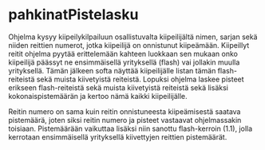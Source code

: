 # pahkinatPistelasku
Ohjelma kysyy kiipeilykilpailuun osallistuvalta kiipeilijältä nimen, sarjan sekä niiden reittien numerot, jotka kiipeilijä on onnistunut kiipeämään. 
Kiipeillyt reitit ohjelma pyytää erittelemään kahteen luokkaan sen mukaan onko kiipeilijä päässyt ne ensimmäisellä yrityksellä (flash) vai jollakin muulla yrityksellä. 
Tämän jälkeen softa näyttää kiipeilijälle listan tämän flash-reiteistä sekä muista kiivetyistä reiteistä. 
Lopuksi ohjelma laskee pisteet erikseen flash-reiteistä sekä muista kiivetyistä reiteistä sekä lisäksi kokonaispistemäärän ja kertoo nämä kaikki kiipeilijälle.

Reitin numero on sama kuin reitin onnistuneesta kiipeämisestä saatava pistemäärä, joten siksi reitin numero ja pisteet vastaavat ohjelmassakin toisiaan. 
Pistemäärään vaikuttaa lisäksi niin sanottu flash-kerroin (1.1), jolla kerrotaan ensimmäisellä yrityksellä kiivettyjen reittien pistemäärät.
